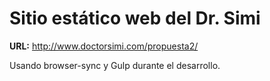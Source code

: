 # Sitio estático web del Dr. Simi

**URL:** http://www.doctorsimi.com/propuesta2/

Usando browser-sync y Gulp durante el desarrollo.
